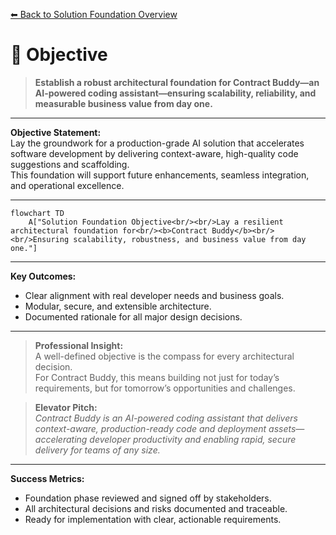 [⬅ Back to Solution Foundation Overview](README.md)

# 🎯 Objective

> **Establish a robust architectural foundation for Contract Buddy—an AI-powered coding assistant—ensuring scalability, reliability, and measurable business value from day one.**

---

**Objective Statement:**  
Lay the groundwork for a production-grade AI solution that accelerates software development by delivering context-aware, high-quality code suggestions and scaffolding.  
This foundation will support future enhancements, seamless integration, and operational excellence.

---

```mermaid
flowchart TD
    A["Solution Foundation Objective<br/><br/>Lay a resilient architectural foundation for<br/><b>Contract Buddy</b><br/><br/>Ensuring scalability, robustness, and business value from day one."]
```

---

**Key Outcomes:**
- Clear alignment with real developer needs and business goals.
- Modular, secure, and extensible architecture.
- Documented rationale for all major design decisions.

---

> **Professional Insight:**  
> A well-defined objective is the compass for every architectural decision.  
> For Contract Buddy, this means building not just for today’s requirements, but for tomorrow’s opportunities and challenges.

> **Elevator Pitch:**  
> *Contract Buddy is an AI-powered coding assistant that delivers context-aware, production-ready code and deployment assets—accelerating developer productivity and enabling rapid, secure delivery for teams of any size.*

---

**Success Metrics:**
- Foundation phase reviewed and signed off by stakeholders.
- All architectural decisions and risks documented and traceable.
- Ready for implementation with clear, actionable requirements.
